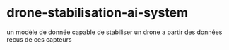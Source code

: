 # drone-stabilisation-ai-system
un modèle de donnée capable de stabiliser un drone a partir des données recus de ces capteurs
